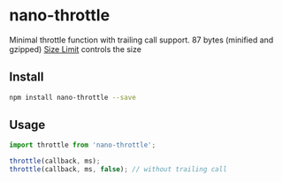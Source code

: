 # nano-throttle

Minimal throttle function with trailing call support. 
87 bytes (minified and gzipped)
[Size Limit] controls the size

[Size Limit]:   https://github.com/ai/size-limit

## Install

```sh
npm install nano-throttle --save
```

## Usage

```js
import throttle from 'nano-throttle';

throttle(callback, ms);
throttle(callback, ms, false); // without trailing call

```
